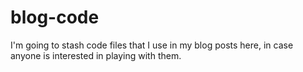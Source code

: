 # blog-code

I'm going to stash code files that I use in my blog posts here, in case anyone is interested in playing with them.
